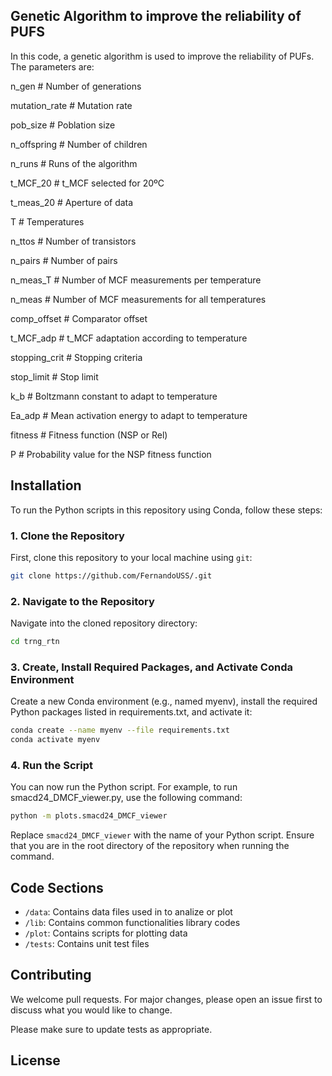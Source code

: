 ## Genetic Algorithm to improve the reliability of PUFS 

In this code, a genetic algorithm is used to improve the reliability of PUFs. The parameters are:

n_gen          # Number of generations

mutation_rate  # Mutation rate

pob_size       # Poblation size

n_offspring    # Number of children 

n_runs         # Runs of the algorithm 

t_MCF_20       # t_MCF selected for 20ºC

t_meas_20      # Aperture of data

T              # Temperatures

n_ttos         # Number of transistors

n_pairs        # Number of pairs

n_meas_T       # Number of MCF measurements per temperature

n_meas         # Number of MCF measurements for all temperatures

comp_offset    # Comparator offset

t_MCF_adp      # t_MCF adaptation according to temperature

stopping_crit  # Stopping criteria

stop_limit     # Stop limit

k_b            # Boltzmann constant to adapt to temperature

Ea_adp         # Mean activation energy to adapt to temperature

fitness        # Fitness function (NSP or Rel)

P              # Probability value for the NSP fitness function

## Installation

To run the Python scripts in this repository using Conda, follow these steps:

### 1. Clone the Repository

First, clone this repository to your local machine using `git`:

```bash
git clone https://github.com/FernandoUSS/.git
```

### 2. Navigate to the Repository

Navigate into the cloned repository directory:

```bash
cd trng_rtn
```

### 3. Create, Install Required Packages, and Activate Conda Environment
Create a new Conda environment (e.g., named myenv), install the required Python packages listed in requirements.txt, and activate it:

```bash
conda create --name myenv --file requirements.txt
conda activate myenv
```

### 4. Run the Script
You can now run the Python script. For example, to run smacd24_DMCF_viewer.py, use the following command:

```bash
python -m plots.smacd24_DMCF_viewer
```

Replace `smacd24_DMCF_viewer` with the name of your Python script. Ensure that you are in the root directory of the repository when running the command.

## Code Sections

- `/data`: Contains data files used in to analize or plot
- `/lib`: Contains common functionalities library codes
- `/plot`: Contains scripts for plotting data
- `/tests`: Contains unit test files

## Contributing

We welcome pull requests. For major changes, please open an issue first to discuss what you would like to change.

Please make sure to update tests as appropriate.

## License
